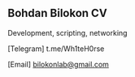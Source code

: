 ## Bohdan Bilokon CV

Development, scripting, networking

[Telegram] t.me/Wh1teH0rse

[Email] bilokonlab@gmail.com
